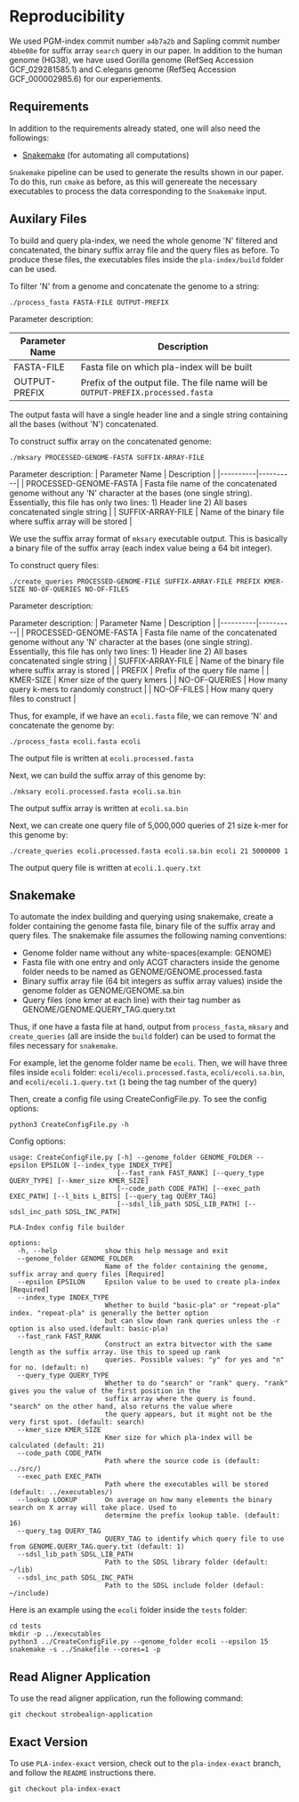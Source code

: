 # Reproducibility

We used PGM-index commit number `a4b7a2b` and Sapling commit number `4bbe08e` for suffix array `search` query in our paper.
In addition to the human genome (HG38), we have used Gorilla genome (RefSeq Accession GCF_029281585.1) and C.elegans genome (RefSeq Accession GCF_000002985.6) for our experiements.

## Requirements

In addition to the requirements already stated, one will also need the followings:

- [Snakemake](https://snakemake.readthedocs.io/en/stable/) (for automating all computations)

`Snakemake` pipeline can be used to generate the results shown in our paper.
To do this, run `cmake` as before, as this will genereate the necessary executables to process the data corresponding to the `Snakemake` input.

## Auxilary Files

To build and query pla-index, we need the whole genome 'N' filtered and concatenated, the binary suffix array file and the query files as before.
To produce these files, the executables files inside the `pla-index/build` folder can be used.

To filter 'N' from a genome and concatenate the genome to a string:

```shell
./process_fasta FASTA-FILE OUTPUT-PREFIX
```

Parameter description:

| Parameter Name | Description |
|----------|----------|
| FASTA-FILE | Fasta file on which pla-index will be built |
| OUTPUT-PREFIX | Prefix of the output file. The file name will be `OUTPUT-PREFIX.processed.fasta` |

The output fasta will have a single header line and a single string containing all the bases (without 'N') concatenated.

To construct suffix array on the concatenated genome:

```shell
./mksary PROCESSED-GENOME-FASTA SUFFIX-ARRAY-FILE
```

Parameter description:
| Parameter Name | Description |
|----------|----------|
| PROCESSED-GENOME-FASTA | Fasta file name of the concatenated genome without any 'N' character at the bases (one single string). Essentially, this file has only two lines: 1) Header line 2) All bases concatenated single string |
| SUFFIX-ARRAY-FILE | Name of the binary file where suffix array will be stored |

We use the suffix array format of `mksary` executable output. This is basically a binary file of the suffix array (each index value being a 64 bit integer).

To construct query files:

```shell
./create_queries PROCESSED-GENOME-FILE SUFFIX-ARRAY-FILE PREFIX KMER-SIZE NO-OF-QUERIES NO-OF-FILES
```

Parameter description:

Parameter description:
| Parameter Name | Description |
|----------|----------|
|  PROCESSED-GENOME-FASTA | Fasta file name of the concatenated genome without any 'N' character at the bases (one single string). Essentially, this file has only two lines: 1) Header line 2) All bases concatenated single string |
| SUFFIX-ARRAY-FILE | Name of the binary file where suffix array is stored |
| PREFIX | Prefix of the query file name |
| KMER-SIZE | Kmer size of the query kmers |
| NO-OF-QUERIES | How many query k-mers to randomly construct |
| NO-OF-FILES | How many query files to construct |

Thus, for example, if we have an `ecoli.fasta` file, we can remove 'N' and concatenate the genome by:

```shell
./process_fasta ecoli.fasta ecoli
```

The output file is written at `ecoli.processed.fasta`

Next, we can build the suffix array of this genome by:

```shell
./mksary ecoli.processed.fasta ecoli.sa.bin
```

The output suffix array is written at `ecoli.sa.bin`

Next, we can create one query file of 5,000,000 queries of 21 size k-mer for this genome by:

```shell
./create_queries ecoli.processed.fasta ecoli.sa.bin ecoli 21 5000000 1
```

The output query file is written at `ecoli.1.query.txt`

## Snakemake

To automate the index building and querying using snakemake, create a folder containing the genome fasta file, binary file of the suffix array and query files.
The snakemake file assumes the following naming conventions:

- Genome folder name without any white-spaces(example: GENOME)
- Fasta file with one entry and only ACGT characters inside the genome folder needs to be named as GENOME/GENOME.processed.fasta
- Binary suffix array file (64 bit integers as suffix array values) inside the genome folder as GENOME/GENOME.sa.bin
- Query files (one kmer at each line) with their tag number as GENOME/GENOME.QUERY_TAG.query.txt

Thus, if one have a fasta file at hand, output from `process_fasta`, `mksary` and `create_queries` (all are inside the `build` folder) can be used to format the files necessary for `snakemake`.

For example, let the genome folder name be `ecoli`.
Then, we will have three files inside `ecoli` folder: `ecoli/ecoli.processed.fasta`, `ecoli/ecoli.sa.bin`, and `ecoli/ecoli.1.query.txt` (`1` being the tag number of the query)

Then, create a config file using CreateConfigFile.py. To see the config options:

```shell
python3 CreateConfigFile.py -h
```

Config options:

```text
usage: CreateConfigFile.py [-h] --genome_folder GENOME_FOLDER --epsilon EPSILON [--index_type INDEX_TYPE]
                           [--fast_rank FAST_RANK] [--query_type QUERY_TYPE] [--kmer_size KMER_SIZE]
                           [--code_path CODE_PATH] [--exec_path EXEC_PATH] [--l_bits L_BITS] [--query_tag QUERY_TAG]
                           [--sdsl_lib_path SDSL_LIB_PATH] [--sdsl_inc_path SDSL_INC_PATH]

PLA-Index config file builder

options:
  -h, --help            show this help message and exit
  --genome_folder GENOME_FOLDER
                        Name of the folder containing the genome, suffix array and query files [Required]
  --epsilon EPSILON     Epsilon value to be used to create pla-index [Required]
  --index_type INDEX_TYPE
                        Whether to build "basic-pla" or "repeat-pla" index. "repeat-pla" is generally the better option
                        but can slow down rank queries unless the -r option is also used.(default: basic-pla)
  --fast_rank FAST_RANK
                        Construct an extra bitvector with the same length as the suffix array. Use this to speed up rank
                        queries. Possible values: "y" for yes and "n" for no. (default: n)
  --query_type QUERY_TYPE
                        Whether to do "search" or "rank" query. "rank" gives you the value of the first position in the
                        suffix array where the query is found. "search" on the other hand, also returns the value where
                        the query appears, but it might not be the very first spot. (default: search)
  --kmer_size KMER_SIZE
                        Kmer size for which pla-index will be calculated (default: 21)
  --code_path CODE_PATH
                        Path where the source code is (default: ../src/)
  --exec_path EXEC_PATH
                        Path where the executables will be stored (default: ../executables/)
  --lookup LOOKUP       On average on how many elements the binary search on X array will take place. Used to
                        determine the prefix lookup table. (default: 16)
  --query_tag QUERY_TAG
                        QUERY_TAG to identify which query file to use from GENOME.QUERY_TAG.query.txt (default: 1)
  --sdsl_lib_path SDSL_LIB_PATH
                        Path to the SDSL library folder (default: ~/lib)
  --sdsl_inc_path SDSL_INC_PATH
                        Path to the SDSL include folder (defaul: ~/include)
```

Here is an example using the `ecoli` folder inside the `tests` folder:

```shell
cd tests
mkdir -p ../executables
python3 ../CreateConfigFile.py --genome_folder ecoli --epsilon 15
snakemake -s ../Snakefile --cores=1 -p
```

## Read Aligner Application

To use the read aligner application, run the following command:

```shell
git checkout strobealign-application
```

## Exact Version

To use `PLA-index-exact` version, check out to the `pla-index-exact` branch, and follow the `README` instructions there.

```shell
git checkout pla-index-exact
```
